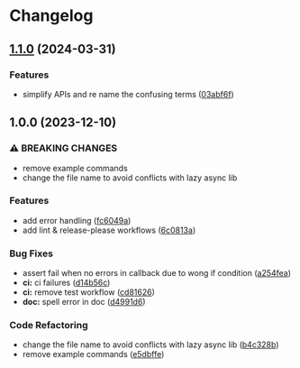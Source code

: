 # Changelog

## [1.1.0](https://github.com/nvim-java/lua-async-await/compare/v1.0.0...v1.1.0) (2024-03-31)


### Features

* simplify APIs and re name the confusing terms ([03abf6f](https://github.com/nvim-java/lua-async-await/commit/03abf6fc368b48389fda75670321a6af7a2b53fd))

## 1.0.0 (2023-12-10)


### ⚠ BREAKING CHANGES

* remove example commands
* change the file name to avoid conflicts with lazy async lib

### Features

* add error handling ([fc6049a](https://github.com/nvim-java/lua-async-await/commit/fc6049ade850e5b7ea81b2215b808b70760ff030))
* add lint & release-please workflows ([6c0813a](https://github.com/nvim-java/lua-async-await/commit/6c0813afdd050123e08f9d481fa924773c061f93))


### Bug Fixes

* assert fail when no errors in callback due to wong if condition ([a254fea](https://github.com/nvim-java/lua-async-await/commit/a254feaac265e5a4e24219763268d29cd5ea568a))
* **ci:** ci failures ([d14b56c](https://github.com/nvim-java/lua-async-await/commit/d14b56c9a4343289b8de0b7be19d5f9a6b49e96e))
* **ci:** remove test workflow ([cd81626](https://github.com/nvim-java/lua-async-await/commit/cd81626f1159ec9c03182b17ffd827b922c90e77))
* **doc:** spell error in doc ([d4991d6](https://github.com/nvim-java/lua-async-await/commit/d4991d676569bbc7498a92de65f92a8dd0b1ab58))


### Code Refactoring

* change the file name to avoid conflicts with lazy async lib ([b4c328b](https://github.com/nvim-java/lua-async-await/commit/b4c328be7e4e54a8b6558a4a8cc22264209386ef))
* remove example commands ([e5dbffe](https://github.com/nvim-java/lua-async-await/commit/e5dbffe25c69e9aa92d6bf82588373fe0240060c))
